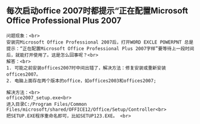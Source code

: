## 每次启动office 2007时都提示“正在配置Microsoft Office Professional Plus 2007
    问题现象：<br>
    安装完Microsoft Office Professional 2007后，打开WORD EXCLE POWERPNT 总是提示：“正在配置Microsoft Office Professional Plus 2007字样”要等待上一段时间后，就能打开使用了。这是怎么回事呢？<br>
    解答：<br>
    1. 可能之前安装offices2007时中间出错了，解决方法：修复安装或重新安装offices2007。
    2. 电脑上面存在两个版本的office，如offices2003和offices2007;
    
    解决方法：<br>
    office2007_setup.exe<br>
    进入目录C:/Program Files/Common Files/microsoft/shared/OFFICE12/Office/Setup/Controller<br>
    把SETUP.EXE程序重命名即可，比如SETUP123.EXE。 <br>